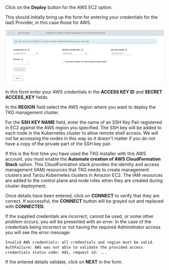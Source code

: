 Click on the **Deploy** button for the AWS EC2 option.

This should initially bring up the form for entering your credentials for the IaaS Provider, in this case those for AWS.

![](aws-ec2-credentials-form.png)

In this form enter your AWS credentials in the **ACCESS KEY ID** and **SECRET ACCESS_KEY** fields.

In the **REGION** field select the AWS region where you want to deploy the TKG management cluster.

For the **SSH KEY NAME** field, enter the name of an SSH Key Pair registered in EC2 against the AWS region you specified. The SSH key will be added to each node in the Kubernetes cluster to allow remote shell access. We will not be accessing the nodes in this way so it doesn't matter if you do not have a copy of the private part of the SSH key pair.

If this is the first time you have used the TKG installer with this AWS account, you must enable the **Automate creation of AWS CloudFormation Stack** option. This CloudFormation stack provides the identity and access management (IAM) resources that TKG needs to create management clusters and Tanzu Kubernetes clusters in Amazon EC2. The IAM resources are added to the control plane and node roles when they are created during cluster deployment.

Once details have been entered, click on **CONNECT** to verify that they are correct. If successful, the **CONNECT** button will be grayed out and replaced with **CONNECTED**.

If the supplied credentials are incorrect, cannot be used, or some other problem occurs, you will be presented with an error. In the case of the credentials being incorrect or not having the required Adminstrator access you will see the error message:

```
Invalid AWS credentials: all credentials and region must be valid. AuthFailure: AWS was not able to validate the provided access credentials status code: 401, request id: ...
```

If the entered details validate, click on **NEXT** in the form.
